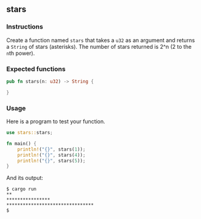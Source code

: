 ## stars

### Instructions

Create a function named `stars` that takes a `u32` as an argument and returns a `String` of stars (asterisks). The number of stars returned is 2^n (2 to the `n`th power).

### Expected functions

```rust
pub fn stars(n: u32) -> String {

}
```

### Usage

Here is a program to test your function.

```rust
use stars::stars;

fn main() {
    println!("{}", stars(1));
    println!("{}", stars(4));
    println!("{}", stars(5));
}
```

And its output:

```console
$ cargo run
**
****************
********************************
$
```
